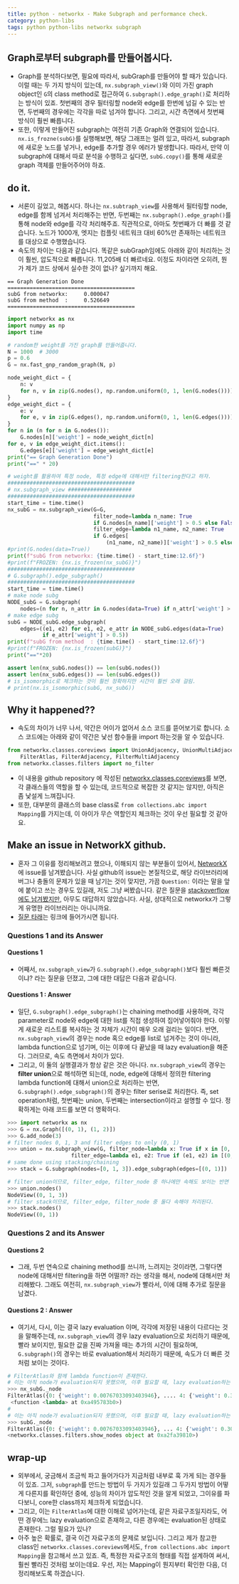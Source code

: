 ```yaml
---
title: python - networkx - Make Subgraph and performance check.
category: python-libs
tags: python python-libs networkx subgraph
---
```


## Graph로부터 subgraph를 만들어봅시다.

- Graph를 분석하다보면, 필요에 따라서, subGraph를 만들어야 할 때가 있습니다. 이럴 때는 두 가지 방식이 있는데, `nx.subgraph_view()`와 이미 가진 graph object인 `G`의 class method로 접근하여 `G.subgraph().edge_graph()`로 처리하는 방식이 있죠. 첫번째의 경우 필터링할 node와 edge를 한번에 넘길 수 있는 반면, 두번째의 경우에는 각각을 따로 넘겨야 합니다. 그리고, 시간 측면에서 첫번째 방식이 훨씬 빠릅니다.
- 또한, 이렇게 만들어진 subgraph는 여전히 기존 Graph와 연결되어 있습니다. `nx.is_frozne(subG)`를 실행해보면, 해당 그래프는 얼려 있고, 따라서, subgraph에 새로운 노드를 넣거나, edge를 추가할 경우 에러가 발생합니다. 따라서, 만약 이 subgraph에 대해서 따로 분석을 수행하고 싶다면, `subG.copy()`를 통해 새로운 graph 객체를 만들어주어야 하죠. 

## do it. 

- 서론이 길었고, 해봅시다. 하나는 `nx.subtraph_view`를 사용해서 필터링할 node, edge를 함께 넘겨서 처리해주는 반면, 두번째는 `nx.subgraph().edge_graph()`를 통해 node와 edge를 각각 처리해주죠. 직관적으로, 아마도 첫번째가 더 빠를 것 같습니다. 노드가 1000개, 엣지는 컴플릿 네트워크 대비 60%만 존재하는 네트워크를 대상으로 수행했습니다.
- 속도의 차이는 다음과 같습니다. 똑같은 subGraph임에도 아래와 같이 처리하는 것이 훨씬, 압도적으로 빠릅니다. 11,205배 더 빠르네요. 이정도 차이라면 오히려, 뭔가 제가 코드 상에서 실수한 것이 없나? 싶기까지 해요.

```
== Graph Generation Done
========================================
subG from networkx:     0.000047
subG from method  :     0.526649
========================================
```

```python
import networkx as nx
import numpy as np
import time

# random한 weight를 가진 graph를 만들어줍니다.
N = 1000  # 3000
p = 0.6
G = nx.fast_gnp_random_graph(N, p)

node_weight_dict = {
    n: v
    for n, v in zip(G.nodes(), np.random.uniform(0, 1, len(G.nodes())))
}
edge_weight_dict = {
    e: v
    for e, v in zip(G.edges(), np.random.uniform(0, 1, len(G.edges())))
}
for n in (n for n in G.nodes()):
    G.nodes[n]['weight'] = node_weight_dict[n]
for e, v in edge_weight_dict.items():
    G.edges[e]['weight'] = edge_weight_dict[e]
print("== Graph Generation Done")
print("==" * 20)

# weight를 활용하여 특정 node, 특정 edge에 대해서만 filtering한다고 하자.
########################################
# nx.subgraph_view ####################
########################################
start_time = time.time()
nx_subG = nx.subgraph_view(G=G,
                           filter_node=lambda n_name: True
                           if G.nodes[n_name]['weight'] > 0.5 else False,
                           filter_edge=lambda n1_name, n2_name: True
                           if G.edges[
                               (n1_name, n2_name)]['weight'] > 0.5 else False)
#print(G.nodes(data=True))
print(f"subG from networkx: {time.time() - start_time:12.6f}")
#print(f"FROZEN: {nx.is_frozen(nx_subG)}")
########################################
# G.subgraph().edge_subgraph()
########################################
start_time = time.time()
# make node subg
NODE_subG = G.subgraph(
    nodes=(n for n, n_attr in G.nodes(data=True) if n_attr['weight'] > 0.5))
# make edge subg
subG = NODE_subG.edge_subgraph(
    edges=((e1, e2) for e1, e2, e_attr in NODE_subG.edges(data=True) 
           if e_attr['weight'] > 0.5))
print(f"subG from method  : {time.time() - start_time:12.6f}")
#print(f"FROZEN: {nx.is_frozen(subG)}")
print("=="*20)

assert len(nx_subG.nodes()) == len(subG.nodes())
assert len(nx_subG.edges()) == len(subG.edges())
# is_isomorphic로 체크하는 것이 훨씬 정확하지만 시간이 훨씬 오래 걸림.
# print(nx.is_isomorphic(subG, nx_subG))

```

## Why it happened??

- 속도의 차이가 너무 나서, 약간은 어이가 없어서 소스 코드를 뜯어보기로 합니다. 소스 코드에는 아래와 같이 약간은 낯선 함수들을 import 하는것을 알 수 있습니다. 

```python
from networkx.classes.coreviews import UnionAdjacency, UnionMultiAdjacency, \
    FilterAtlas, FilterAdjacency, FilterMultiAdjacency
from networkx.classes.filters import no_filter
```

- 이 내용을 github repository 에 작성된 [networkx.classes.coreviews](https://github.com/networkx/networkx/blob/master/networkx/classes/coreviews.py)를 보면, 각 클래스들의 역할을 할 수 있는데, 코드적으로 복잡한 것 같지는 않지만, 아직은 좀 낯설게 느껴집니다. 
- 또한, 대부분의 클래스의 base class로 `from collections.abc import Mapping`를 가지는데, 이 아이가 무슨 역할인지 체크하는 것이 우선 필요할 것 같아요. 

## Make an issue in NetworkX github.

- 혼자 그 이유를 정리해보려고 했으나, 이해되지 않는 부분들이 있어서, [NetworkX](https://github.com/networkx/networkx)에 issue를 남겨봤습니다. 사실 github의 issue는 본질적으로, 해당 라이브러리에 버그나 충돌의 문제가 있을 때 남기는 것이 맞지만, 가끔 `Question:` 이라는 말을 앞에 붙이고 쓰는 경우도 있길래, 저도 그냥 써봤습니다. 같은 질문을 [stackoverflow에도 남겨봤지만](https://stackoverflow.com/questions/59960662/why-nx-subgraph-view-is-amazingly-faster-than-g-subgraph-edge-subgraph), 아무도 대답하지 않았습니다. 사실, 상대적으로 networkx가 그렇게 유명한 라이브러리는 아니니까요. 
- [질문 타래](https://github.com/networkx/networkx/issues/3802)는 링크에 들어가시면 됩니다. 

### Questions 1 and its Answer

#### Questions 1
- 어째서, `nx.subgraph_view`가 `G.subgraph().edge_subgraph()`보다 훨씬 빠른것이냐? 라는 질문을 던졌고, 그에 대한 대답은 다음과 같습니다. 

#### Questions 1 : Answer

- 일단, `G.subgraph().edge_subgraph()`는 chaining method를 사용하며, 각각 parameter로 node와 edge에 대한 list를 직접 생성하여 집어넣어줘야 한다. 이렇게 새로운 리스트를 복사하는 것 자체가 시간이 매우 오래 걸리는 일이다. 반면, `nx.subgraph_view`의 경우는 node 혹으 edge를 list로 넘겨주는 것이 아니라, lambda function으로 넘기며, 이는 이후에 다 끝났을 때 lazy evaluation을 해준다. 그러므로, 속도 측면에서 차이가 있다. 
- 그리고, 이 둘의 실행결과가 항상 같은 것은 아니다. `nx.subgraph_view`의 경우는 **filter union**으로 해석하면 되는데, node, edge에 대해서 정의한 filtering lambda function에 대해서 union으로 처리하는 반면, `G.subgraph().edge_subgraph()`의 경우는 filter serise로 처리한다. 즉, set operation처럼, 첫번째는 union, 두번째는 intersection이라고 설명할 수 있다. 정확하게는 아래 코드를 보면 더 명확하다.

```python
>>> import networkx as nx
>>> G = nx.Graph([(0, 1), (1, 2)])
>>> G.add_node(3)
# filter nodes 0, 1, 3 and filter edges to only (0, 1)
>>> union = nx.subgraph_view(G, filter_node=lambda x: True if x in [0, 1, 3] else False,
                    filter_edge=lambda e1, e2: True if (e1, e2) in [(0, 1)] else False)
# same done using stacking/chaining
>>> stack = G.subgraph(nodes=[0, 1, 3]).edge_subgraph(edges=[(0, 1)])

# filter union이므로, filter_edge, filter_node 중 하나에만 속해도 보이는 반면
>>> union.nodes()
NodeView((0, 1, 3)) 
# filter stack이므로, filter_edge, filter_node 중 둘다 속해야 처리된다.
>>> stack.nodes()
NodeView((0, 1))
```

### Questions 2 and its Answer

#### Questions 2

- 그래, 두번 연속으로 chaining method를 쓰니까, 느려지는 것이라면, 그렇다면 node에 대해서만 filtering을 하면 어떨까? 라는 생각을 해서, node에 대해서만 처리해봤다. 그래도 여전히, `nx.subgraph_view`가 빨라서, 이에 대해 추가로 질문을 남겼다.

#### Questions 2 : Answer

- 여기서, 다시, 이는 결국 lazy evaluation 이며, 각각에 저장된 내용이 다르다는 것을 말해주는데, `nx.subgraph_view`의 경우 lazy evaluation으로 처리하기 때문에, 빨라 보이지만, 필요한 값을 진짜 가져올 때는 추가의 시간이 필요하며, `G.subgraph()`의 경우는 바로 evaluation해서 처리하기 때문에, 속도가 더 빠른 것처럼 보이는 것이다.

```python
# FilterAtlas와 함께 lambda function이 존재한다.
# 이는 아직 node가 evaluation되지 못했으며, 이후 필요할 때, lazy evaluation하는 방식을 말함.
>>> nx_subG._node
FilterAtlas({0: {'weight': 0.00767033093403946}, .... 4: {'weight': 0.308129712638896}},
 <function <lambda> at 0xa495783b0>)
# 
# 이는 아직 node가 evaluation되지 못했으며, 이후 필요할 때, lazy evaluation하는 방식을 말함.
>>> subG._node
FilterAtlas({0: {'weight': 0.00767033093403946}, ... 4: {'weight': 0.308129712638896}},
<networkx.classes.filters.show_nodes object at 0xa2fa39810>)
```


## wrap-up

- 외부에서, 궁금해서 조금씩 파고 들어가다가 지금처럼 내부로 훅 가게 되는 경우들이 있죠. 그저, `subgraph`를 만드는 방법이 두 가지가 있길래 그 두가지 방법이 어떻게 다른지를 확인하던 중에, 성능의 차이가 압도적인 것을 알게 되었고, 그이유를 파다보니, core한 class까지 체크하게 되었습니다. 
- 그리고, 이는 `FilterAtlas`에 대한 이해로 넘어가는데, 같은 자료구조일지라도, 어떤 경우에느 lazy evaluation으로 존재하고, 다른 경우에는 evaluation된 상태로 존재한다. 그럴 필요가 있나? 
- 아주 높은 확률로, 결국 이건 자료구조의 문제로 보입니다. 그리고 제가 참고한 class인 `networkx.classes.coreviews`에서도, `from collections.abc import Mapping`을 참고해서 쓰고 있죠. 즉, 특정한 자료구조의 형태를 직접 설계하여 써서, 훨씬 빨라진 것처럼 보이는데요. 우선, 저는 Mapping이 뭔지부터 확인한 다음, 더 정리해보도록 하겠습니다.